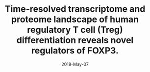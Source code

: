 ---
link: https://dx.doi.org/10.1186/s12915-018-0518-3
journal: BMC biology
title: Time-resolved transcriptome and proteome landscape of human regulatory T cell (Treg) differentiation reveals novel regulators of FOXP3.
date: 2018-May-07
authors: Schmidt, A, Marabita, F, Kiani, NA, Gross, CC, Johansson, HJ, Éliás, S, Rautio, S, Eriksson, M, Fernandes, SJ, Silberberg, G, Ullah, U, Bhatia, U, Lähdesmäki, H, Lehtiö, J, Gomez-Cabrero, D, Wiendl, H, Lahesmaa, R, Tegnér, J
---
